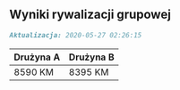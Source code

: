 ## Wyniki rywalizacji grupowej

```markdown
Aktualizacja: 2020-05-27 02:26:15
```

Drużyna A | Drużyna B
------------ | -------------
 8590 KM | 8395 KM